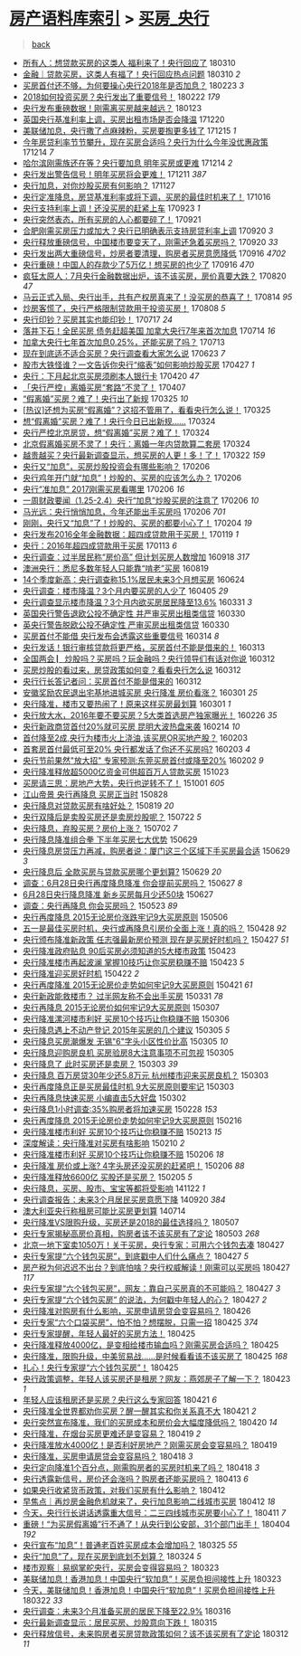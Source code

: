 [房产语料库索引](../../README.md)  > [买房_央行](买房_央行.md)
====
> [back](../README.md)

- [所有人：想贷款买房的这类人 福利来了！央行回应了](http://jkwz.applinzi.com/ittc/7078853308678931463.html#%E6%89%80%E6%9C%89%E4%BA%BA%EF%BC%9A%E6%83%B3%E8%B4%B7%E6%AC%BE%E4%B9%B0%E6%88%BF%E7%9A%84%E8%BF%99%E7%B1%BB%E4%BA%BA+%E7%A6%8F%E5%88%A9%E6%9D%A5%E4%BA%86%EF%BC%81%E5%A4%AE%E8%A1%8C%E5%9B%9E%E5%BA%94%E4%BA%86) 180310  
- [金融｜贷款买房，这类人有福了！央行回应热点问题](http://jkwz.applinzi.com/ittc/7078661466070975494.html#%E9%87%91%E8%9E%8D%EF%BD%9C%E8%B4%B7%E6%AC%BE%E4%B9%B0%E6%88%BF%EF%BC%8C%E8%BF%99%E7%B1%BB%E4%BA%BA%E6%9C%89%E7%A6%8F%E4%BA%86%EF%BC%81%E5%A4%AE%E8%A1%8C%E5%9B%9E%E5%BA%94%E7%83%AD%E7%82%B9%E9%97%AE%E9%A2%98) 180310 *2* 
- [买房首付还不够，为何要操心央行2018年是否加息？](http://jkwz.applinzi.com/ittc/7073331430900106256.html#%E4%B9%B0%E6%88%BF%E9%A6%96%E4%BB%98%E8%BF%98%E4%B8%8D%E5%A4%9F%EF%BC%8C%E4%B8%BA%E4%BD%95%E8%A6%81%E6%93%8D%E5%BF%83%E5%A4%AE%E8%A1%8C2018%E5%B9%B4%E6%98%AF%E5%90%A6%E5%8A%A0%E6%81%AF%EF%BC%9F) 180223 *3* 
- [2018如何投资买房？央行发出了重要信号！](http://jkwz.applinzi.com/ittc/7072867905962509323.html#2018%E5%A6%82%E4%BD%95%E6%8A%95%E8%B5%84%E4%B9%B0%E6%88%BF%EF%BC%9F%E5%A4%AE%E8%A1%8C%E5%8F%91%E5%87%BA%E4%BA%86%E9%87%8D%E8%A6%81%E4%BF%A1%E5%8F%B7%EF%BC%81) 180222 *179* 
- [央行发布重磅数据！刚需离买房越来越远？](http://jkwz.applinzi.com/ittc/7061816086914139143.html#%E5%A4%AE%E8%A1%8C%E5%8F%91%E5%B8%83%E9%87%8D%E7%A3%85%E6%95%B0%E6%8D%AE%EF%BC%81%E5%88%9A%E9%9C%80%E7%A6%BB%E4%B9%B0%E6%88%BF%E8%B6%8A%E6%9D%A5%E8%B6%8A%E8%BF%9C%EF%BC%9F) 180123  
- [英国央行基准利率上调，买房出租市场是否会降温](http://jkwz.applinzi.com/ittc/7049090100565115921.html#%E8%8B%B1%E5%9B%BD%E5%A4%AE%E8%A1%8C%E5%9F%BA%E5%87%86%E5%88%A9%E7%8E%87%E4%B8%8A%E8%B0%83%EF%BC%8C%E4%B9%B0%E6%88%BF%E5%87%BA%E7%A7%9F%E5%B8%82%E5%9C%BA%E6%98%AF%E5%90%A6%E4%BC%9A%E9%99%8D%E6%B8%A9) 171220  
- [美联储加息，央行撒了点麻辣粉，买房要掏更多钱了](http://jkwz.applinzi.com/ittc/7047436677050532880.html#%E7%BE%8E%E8%81%94%E5%82%A8%E5%8A%A0%E6%81%AF%EF%BC%8C%E5%A4%AE%E8%A1%8C%E6%92%92%E4%BA%86%E7%82%B9%E9%BA%BB%E8%BE%A3%E7%B2%89%EF%BC%8C%E4%B9%B0%E6%88%BF%E8%A6%81%E6%8E%8F%E6%9B%B4%E5%A4%9A%E9%92%B1%E4%BA%86) 171215 *1* 
- [今年房贷利率节节攀升，现在买房合适吗？央行为什么今年没优惠政策](http://jkwz.applinzi.com/ittc/7046886836012581905.html#%E4%BB%8A%E5%B9%B4%E6%88%BF%E8%B4%B7%E5%88%A9%E7%8E%87%E8%8A%82%E8%8A%82%E6%94%80%E5%8D%87%EF%BC%8C%E7%8E%B0%E5%9C%A8%E4%B9%B0%E6%88%BF%E5%90%88%E9%80%82%E5%90%97%EF%BC%9F%E5%A4%AE%E8%A1%8C%E4%B8%BA%E4%BB%80%E4%B9%88%E4%BB%8A%E5%B9%B4%E6%B2%A1%E4%BC%98%E6%83%A0%E6%94%BF%E7%AD%96) 171214 *7* 
- [哈尔滨刚需族还在等？央行要加息 明年买房或更难](http://jkwz.applinzi.com/ittc/7046883606436250641.html#%E5%93%88%E5%B0%94%E6%BB%A8%E5%88%9A%E9%9C%80%E6%97%8F%E8%BF%98%E5%9C%A8%E7%AD%89%EF%BC%9F%E5%A4%AE%E8%A1%8C%E8%A6%81%E5%8A%A0%E6%81%AF+%E6%98%8E%E5%B9%B4%E4%B9%B0%E6%88%BF%E6%88%96%E6%9B%B4%E9%9A%BE) 171214 *2* 
- [央行发出警告信号！明年买房将会更难！](http://jkwz.applinzi.com/ittc/7045818426814104592.html#%E5%A4%AE%E8%A1%8C%E5%8F%91%E5%87%BA%E8%AD%A6%E5%91%8A%E4%BF%A1%E5%8F%B7%EF%BC%81%E6%98%8E%E5%B9%B4%E4%B9%B0%E6%88%BF%E5%B0%86%E4%BC%9A%E6%9B%B4%E9%9A%BE%EF%BC%81) 171211 *387* 
- [央行加息，对你炒股买房有何影响？](http://jkwz.applinzi.com/ittc/7040552281060148241.html#%E5%A4%AE%E8%A1%8C%E5%8A%A0%E6%81%AF%EF%BC%8C%E5%AF%B9%E4%BD%A0%E7%82%92%E8%82%A1%E4%B9%B0%E6%88%BF%E6%9C%89%E4%BD%95%E5%BD%B1%E5%93%8D%EF%BC%9F) 171127  
- [央行定准降息，房贷基准利率或将下调，买房的最佳时机来了！](http://jkwz.applinzi.com/ittc/7025066418578654224.html#%E5%A4%AE%E8%A1%8C%E5%AE%9A%E5%87%86%E9%99%8D%E6%81%AF%EF%BC%8C%E6%88%BF%E8%B4%B7%E5%9F%BA%E5%87%86%E5%88%A9%E7%8E%87%E6%88%96%E5%B0%86%E4%B8%8B%E8%B0%83%EF%BC%8C%E4%B9%B0%E6%88%BF%E7%9A%84%E6%9C%80%E4%BD%B3%E6%97%B6%E6%9C%BA%E6%9D%A5%E4%BA%86%EF%BC%81) 171016  
- [央行支持利率上调！还没买房的赶紧上车](http://jkwz.applinzi.com/ittc/7016179111280772112.html#%E5%A4%AE%E8%A1%8C%E6%94%AF%E6%8C%81%E5%88%A9%E7%8E%87%E4%B8%8A%E8%B0%83%EF%BC%81%E8%BF%98%E6%B2%A1%E4%B9%B0%E6%88%BF%E7%9A%84%E8%B5%B6%E7%B4%A7%E4%B8%8A%E8%BD%A6) 170923 *1* 
- [央行突然表态，所有买房的人心都要碎了！](http://jkwz.applinzi.com/ittc/7015712294867305488.html#%E5%A4%AE%E8%A1%8C%E7%AA%81%E7%84%B6%E8%A1%A8%E6%80%81%EF%BC%8C%E6%89%80%E6%9C%89%E4%B9%B0%E6%88%BF%E7%9A%84%E4%BA%BA%E5%BF%83%E9%83%BD%E8%A6%81%E7%A2%8E%E4%BA%86%EF%BC%81) 170921  
- [合肥刚需买房压力或加大？央行已明确表示支持房贷利率上调](http://jkwz.applinzi.com/ittc/7015444379920237584.html#%E5%90%88%E8%82%A5%E5%88%9A%E9%9C%80%E4%B9%B0%E6%88%BF%E5%8E%8B%E5%8A%9B%E6%88%96%E5%8A%A0%E5%A4%A7%EF%BC%9F%E5%A4%AE%E8%A1%8C%E5%B7%B2%E6%98%8E%E7%A1%AE%E8%A1%A8%E7%A4%BA%E6%94%AF%E6%8C%81%E6%88%BF%E8%B4%B7%E5%88%A9%E7%8E%87%E4%B8%8A%E8%B0%83) 170920 *3* 
- [央行释放重磅信号，中国楼市要变天了，刚需还急着买房吗？](http://jkwz.applinzi.com/ittc/7015341472868729872.html#%E5%A4%AE%E8%A1%8C%E9%87%8A%E6%94%BE%E9%87%8D%E7%A3%85%E4%BF%A1%E5%8F%B7%EF%BC%8C%E4%B8%AD%E5%9B%BD%E6%A5%BC%E5%B8%82%E8%A6%81%E5%8F%98%E5%A4%A9%E4%BA%86%EF%BC%8C%E5%88%9A%E9%9C%80%E8%BF%98%E6%80%A5%E7%9D%80%E4%B9%B0%E6%88%BF%E5%90%97%EF%BC%9F) 170920 *33* 
- [央行发出两大重磅信号，炒房者要清理，购房者买房意愿降低](http://jkwz.applinzi.com/ittc/7013691426561590289.html#%E5%A4%AE%E8%A1%8C%E5%8F%91%E5%87%BA%E4%B8%A4%E5%A4%A7%E9%87%8D%E7%A3%85%E4%BF%A1%E5%8F%B7%EF%BC%8C%E7%82%92%E6%88%BF%E8%80%85%E8%A6%81%E6%B8%85%E7%90%86%EF%BC%8C%E8%B4%AD%E6%88%BF%E8%80%85%E4%B9%B0%E6%88%BF%E6%84%8F%E6%84%BF%E9%99%8D%E4%BD%8E) 170916 *4702* 
- [央行重磅！中国人的存款少了5万亿！想买房的也少了](http://jkwz.applinzi.com/ittc/7013822548511556625.html#%E5%A4%AE%E8%A1%8C%E9%87%8D%E7%A3%85%EF%BC%81%E4%B8%AD%E5%9B%BD%E4%BA%BA%E7%9A%84%E5%AD%98%E6%AC%BE%E5%B0%91%E4%BA%865%E4%B8%87%E4%BA%BF%EF%BC%81%E6%83%B3%E4%B9%B0%E6%88%BF%E7%9A%84%E4%B9%9F%E5%B0%91%E4%BA%86) 170916 *470* 
- [疯狂太原人：7月央行金融数据出炉，该不该买房，房价真要大跌？](http://jkwz.applinzi.com/ittc/7003936754380571665.html#%E7%96%AF%E7%8B%82%E5%A4%AA%E5%8E%9F%E4%BA%BA%EF%BC%9A7%E6%9C%88%E5%A4%AE%E8%A1%8C%E9%87%91%E8%9E%8D%E6%95%B0%E6%8D%AE%E5%87%BA%E7%82%89%EF%BC%8C%E8%AF%A5%E4%B8%8D%E8%AF%A5%E4%B9%B0%E6%88%BF%EF%BC%8C%E6%88%BF%E4%BB%B7%E7%9C%9F%E8%A6%81%E5%A4%A7%E8%B7%8C%EF%BC%9F) 170820 *47* 
- [马云正式入局、央行出手，共有产权房真来了！没买房的恭喜了！](http://jkwz.applinzi.com/ittc/7001622016669778961.html#%E9%A9%AC%E4%BA%91%E6%AD%A3%E5%BC%8F%E5%85%A5%E5%B1%80%E3%80%81%E5%A4%AE%E8%A1%8C%E5%87%BA%E6%89%8B%EF%BC%8C%E5%85%B1%E6%9C%89%E4%BA%A7%E6%9D%83%E6%88%BF%E7%9C%9F%E6%9D%A5%E4%BA%86%EF%BC%81%E6%B2%A1%E4%B9%B0%E6%88%BF%E7%9A%84%E6%81%AD%E5%96%9C%E4%BA%86%EF%BC%81) 170814 *95* 
- [炒房客慌了，央行严格限制贷款用于投资买房！](http://jkwz.applinzi.com/ittc/6999489429130183697.html#%E7%82%92%E6%88%BF%E5%AE%A2%E6%85%8C%E4%BA%86%EF%BC%8C%E5%A4%AE%E8%A1%8C%E4%B8%A5%E6%A0%BC%E9%99%90%E5%88%B6%E8%B4%B7%E6%AC%BE%E7%94%A8%E4%BA%8E%E6%8A%95%E8%B5%84%E4%B9%B0%E6%88%BF%EF%BC%81) 170808 *5* 
- [央行印钞？买房其实也能印钞！](http://jkwz.applinzi.com/ittc/6991202946715747344.html#%E5%A4%AE%E8%A1%8C%E5%8D%B0%E9%92%9E%EF%BC%9F%E4%B9%B0%E6%88%BF%E5%85%B6%E5%AE%9E%E4%B9%9F%E8%83%BD%E5%8D%B0%E9%92%9E%EF%BC%81) 170717 *24* 
- [落井下石！全民买房 债务赶超美国 加拿大央行7年来首次加息](http://jkwz.applinzi.com/ittc/6990184560661627920.html#%E8%90%BD%E4%BA%95%E4%B8%8B%E7%9F%B3%EF%BC%81%E5%85%A8%E6%B0%91%E4%B9%B0%E6%88%BF+%E5%80%BA%E5%8A%A1%E8%B5%B6%E8%B6%85%E7%BE%8E%E5%9B%BD+%E5%8A%A0%E6%8B%BF%E5%A4%A7%E5%A4%AE%E8%A1%8C7%E5%B9%B4%E6%9D%A5%E9%A6%96%E6%AC%A1%E5%8A%A0%E6%81%AF) 170714 *16* 
- [加拿大央行七年首次加息0.25%，还能买房了吗？](http://jkwz.applinzi.com/ittc/6989834718970119184.html#%E5%8A%A0%E6%8B%BF%E5%A4%A7%E5%A4%AE%E8%A1%8C%E4%B8%83%E5%B9%B4%E9%A6%96%E6%AC%A1%E5%8A%A0%E6%81%AF0.25%25%EF%BC%8C%E8%BF%98%E8%83%BD%E4%B9%B0%E6%88%BF%E4%BA%86%E5%90%97%EF%BC%9F) 170713  
- [现在到底适不适合买房？央行调查看大家怎么说](http://jkwz.applinzi.com/ittc/6982296155315504132.html#%E7%8E%B0%E5%9C%A8%E5%88%B0%E5%BA%95%E9%80%82%E4%B8%8D%E9%80%82%E5%90%88%E4%B9%B0%E6%88%BF%EF%BC%9F%E5%A4%AE%E8%A1%8C%E8%B0%83%E6%9F%A5%E7%9C%8B%E5%A4%A7%E5%AE%B6%E6%80%8E%E4%B9%88%E8%AF%B4) 170623 *7* 
- [股市大铁怪谁？一文告诉你央行“缩表”如何影响炒股买房](http://jkwz.applinzi.com/ittc/6961271347475907589.html#%E8%82%A1%E5%B8%82%E5%A4%A7%E9%93%81%E6%80%AA%E8%B0%81%EF%BC%9F%E4%B8%80%E6%96%87%E5%91%8A%E8%AF%89%E4%BD%A0%E5%A4%AE%E8%A1%8C%E2%80%9C%E7%BC%A9%E8%A1%A8%E2%80%9D%E5%A6%82%E4%BD%95%E5%BD%B1%E5%93%8D%E7%82%92%E8%82%A1%E4%B9%B0%E6%88%BF) 170427 *1* 
- [央行：下月起北京买房须刷本人银行卡](http://jkwz.applinzi.com/ittc/6958706608497492996.html#%E5%A4%AE%E8%A1%8C%EF%BC%9A%E4%B8%8B%E6%9C%88%E8%B5%B7%E5%8C%97%E4%BA%AC%E4%B9%B0%E6%88%BF%E9%A1%BB%E5%88%B7%E6%9C%AC%E4%BA%BA%E9%93%B6%E8%A1%8C%E5%8D%A1) 170420 *47* 
- [「央行严控」离婚买房“套路”不灵了！](http://jkwz.applinzi.com/ittc/6953697600816546820.html#%E3%80%8C%E5%A4%AE%E8%A1%8C%E4%B8%A5%E6%8E%A7%E3%80%8D%E7%A6%BB%E5%A9%9A%E4%B9%B0%E6%88%BF%E2%80%9C%E5%A5%97%E8%B7%AF%E2%80%9D%E4%B8%8D%E7%81%B5%E4%BA%86%EF%BC%81) 170407  
- [“假离婚”买房？难了！央行出了新规](http://jkwz.applinzi.com/ittc/6948862929578492933.html#%E2%80%9C%E5%81%87%E7%A6%BB%E5%A9%9A%E2%80%9D%E4%B9%B0%E6%88%BF%EF%BC%9F%E9%9A%BE%E4%BA%86%EF%BC%81%E5%A4%AE%E8%A1%8C%E5%87%BA%E4%BA%86%E6%96%B0%E8%A7%84) 170325 *10* 
- [[热议]还想为买房“假离婚”？这招不管用了，看看央行怎么说！](http://jkwz.applinzi.com/ittc/6948746423599367173.html#%5B%E7%83%AD%E8%AE%AE%5D%E8%BF%98%E6%83%B3%E4%B8%BA%E4%B9%B0%E6%88%BF%E2%80%9C%E5%81%87%E7%A6%BB%E5%A9%9A%E2%80%9D%EF%BC%9F%E8%BF%99%E6%8B%9B%E4%B8%8D%E7%AE%A1%E7%94%A8%E4%BA%86%EF%BC%8C%E7%9C%8B%E7%9C%8B%E5%A4%AE%E8%A1%8C%E6%80%8E%E4%B9%88%E8%AF%B4%EF%BC%81) 170325  
- [想“假离婚”买房？难了！央行今日已出新规……](http://jkwz.applinzi.com/ittc/6948687428461265924.html#%E6%83%B3%E2%80%9C%E5%81%87%E7%A6%BB%E5%A9%9A%E2%80%9D%E4%B9%B0%E6%88%BF%EF%BC%9F%E9%9A%BE%E4%BA%86%EF%BC%81%E5%A4%AE%E8%A1%8C%E4%BB%8A%E6%97%A5%E5%B7%B2%E5%87%BA%E6%96%B0%E8%A7%84%E2%80%A6%E2%80%A6) 170324  
- [央行严控北京房贷，想“假离婚”买房？难了！](http://jkwz.applinzi.com/ittc/6948616040501216261.html#%E5%A4%AE%E8%A1%8C%E4%B8%A5%E6%8E%A7%E5%8C%97%E4%BA%AC%E6%88%BF%E8%B4%B7%EF%BC%8C%E6%83%B3%E2%80%9C%E5%81%87%E7%A6%BB%E5%A9%9A%E2%80%9D%E4%B9%B0%E6%88%BF%EF%BC%9F%E9%9A%BE%E4%BA%86%EF%BC%81) 170324  
- [北京假离婚买房不灵了！央行：离婚一年内贷款算二套房](http://jkwz.applinzi.com/ittc/6948523357770351620.html#%E5%8C%97%E4%BA%AC%E5%81%87%E7%A6%BB%E5%A9%9A%E4%B9%B0%E6%88%BF%E4%B8%8D%E7%81%B5%E4%BA%86%EF%BC%81%E5%A4%AE%E8%A1%8C%EF%BC%9A%E7%A6%BB%E5%A9%9A%E4%B8%80%E5%B9%B4%E5%86%85%E8%B4%B7%E6%AC%BE%E7%AE%97%E4%BA%8C%E5%A5%97%E6%88%BF) 170324  
- [越贵越买？央行最新调查显示，想买房的人更！多！了！](http://jkwz.applinzi.com/ittc/6947913770348315653.html#%E8%B6%8A%E8%B4%B5%E8%B6%8A%E4%B9%B0%EF%BC%9F%E5%A4%AE%E8%A1%8C%E6%9C%80%E6%96%B0%E8%B0%83%E6%9F%A5%E6%98%BE%E7%A4%BA%EF%BC%8C%E6%83%B3%E4%B9%B0%E6%88%BF%E7%9A%84%E4%BA%BA%E6%9B%B4%EF%BC%81%E5%A4%9A%EF%BC%81%E4%BA%86%EF%BC%81) 170322 *159* 
- [央行又“加息”，买房炒股投资会有哪些影响？](http://jkwz.applinzi.com/ittc/6931546646138848261.html#%E5%A4%AE%E8%A1%8C%E5%8F%88%E2%80%9C%E5%8A%A0%E6%81%AF%E2%80%9D%EF%BC%8C%E4%B9%B0%E6%88%BF%E7%82%92%E8%82%A1%E6%8A%95%E8%B5%84%E4%BC%9A%E6%9C%89%E5%93%AA%E4%BA%9B%E5%BD%B1%E5%93%8D%EF%BC%9F) 170206  
- [央行鸡年开门就“加息”！炒股的、买房的应该怎么办？](http://jkwz.applinzi.com/ittc/6931485067993154565.html#%E5%A4%AE%E8%A1%8C%E9%B8%A1%E5%B9%B4%E5%BC%80%E9%97%A8%E5%B0%B1%E2%80%9C%E5%8A%A0%E6%81%AF%E2%80%9D%EF%BC%81%E7%82%92%E8%82%A1%E7%9A%84%E3%80%81%E4%B9%B0%E6%88%BF%E7%9A%84%E5%BA%94%E8%AF%A5%E6%80%8E%E4%B9%88%E5%8A%9E%EF%BC%9F) 170206  
- [央行“准加息” 2017刚需买房看哪里](http://jkwz.applinzi.com/ittc/6931468946053268485.html#%E5%A4%AE%E8%A1%8C%E2%80%9C%E5%87%86%E5%8A%A0%E6%81%AF%E2%80%9D+2017%E5%88%9A%E9%9C%80%E4%B9%B0%E6%88%BF%E7%9C%8B%E5%93%AA%E9%87%8C) 170206 *16* 
- [一周财政要闻（1.25-2.4）央行“加息”炒股买房的注意了](http://jkwz.applinzi.com/ittc/6931465828196418564.html#%E4%B8%80%E5%91%A8%E8%B4%A2%E6%94%BF%E8%A6%81%E9%97%BB%EF%BC%881.25-2.4%EF%BC%89%E5%A4%AE%E8%A1%8C%E2%80%9C%E5%8A%A0%E6%81%AF%E2%80%9D%E7%82%92%E8%82%A1%E4%B9%B0%E6%88%BF%E7%9A%84%E6%B3%A8%E6%84%8F%E4%BA%86) 170206 *10* 
- [马光远：央行悄悄加息，今年还能出手买房吗](http://jkwz.applinzi.com/ittc/6931419057437017093.html#%E9%A9%AC%E5%85%89%E8%BF%9C%EF%BC%9A%E5%A4%AE%E8%A1%8C%E6%82%84%E6%82%84%E5%8A%A0%E6%81%AF%EF%BC%8C%E4%BB%8A%E5%B9%B4%E8%BF%98%E8%83%BD%E5%87%BA%E6%89%8B%E4%B9%B0%E6%88%BF%E5%90%97) 170206 *701* 
- [刚刚，央行又“加息”了！炒股的、买房的都要小心了！](http://jkwz.applinzi.com/ittc/6930847355917304836.html#%E5%88%9A%E5%88%9A%EF%BC%8C%E5%A4%AE%E8%A1%8C%E5%8F%88%E2%80%9C%E5%8A%A0%E6%81%AF%E2%80%9D%E4%BA%86%EF%BC%81%E7%82%92%E8%82%A1%E7%9A%84%E3%80%81%E4%B9%B0%E6%88%BF%E7%9A%84%E9%83%BD%E8%A6%81%E5%B0%8F%E5%BF%83%E4%BA%86%EF%BC%81) 170204 *19* 
- [央行发布2016全年金融数据：超四成贷款用于买房！](http://jkwz.applinzi.com/ittc/6924778090437018629.html#%E5%A4%AE%E8%A1%8C%E5%8F%91%E5%B8%832016%E5%85%A8%E5%B9%B4%E9%87%91%E8%9E%8D%E6%95%B0%E6%8D%AE%EF%BC%9A%E8%B6%85%E5%9B%9B%E6%88%90%E8%B4%B7%E6%AC%BE%E7%94%A8%E4%BA%8E%E4%B9%B0%E6%88%BF%EF%BC%81) 170119 *1* 
- [央行：2016年超四成贷款用于买房](http://jkwz.applinzi.com/ittc/6922463365896340484.html#%E5%A4%AE%E8%A1%8C%EF%BC%9A2016%E5%B9%B4%E8%B6%85%E5%9B%9B%E6%88%90%E8%B4%B7%E6%AC%BE%E7%94%A8%E4%BA%8E%E4%B9%B0%E6%88%BF) 170113 *6* 
- [央行调查：过半居民称“房价高” 但计划买房人数增加](http://jkwz.applinzi.com/ittc/6879167885104120836.html#%E5%A4%AE%E8%A1%8C%E8%B0%83%E6%9F%A5%EF%BC%9A%E8%BF%87%E5%8D%8A%E5%B1%85%E6%B0%91%E7%A7%B0%E2%80%9C%E6%88%BF%E4%BB%B7%E9%AB%98%E2%80%9D+%E4%BD%86%E8%AE%A1%E5%88%92%E4%B9%B0%E6%88%BF%E4%BA%BA%E6%95%B0%E5%A2%9E%E5%8A%A0) 160918 *317* 
- [澳洲央行：悉尼多数年轻人只能靠“啃老”买房](http://jkwz.applinzi.com/ittc/6867994877299786757.html#%E6%BE%B3%E6%B4%B2%E5%A4%AE%E8%A1%8C%EF%BC%9A%E6%82%89%E5%B0%BC%E5%A4%9A%E6%95%B0%E5%B9%B4%E8%BD%BB%E4%BA%BA%E5%8F%AA%E8%83%BD%E9%9D%A0%E2%80%9C%E5%95%83%E8%80%81%E2%80%9D%E4%B9%B0%E6%88%BF) 160819  
- [14个季度新高：央行调查称15.1%居民未来3个月想买房](http://jkwz.applinzi.com/ittc/6847364616371569668.html#14%E4%B8%AA%E5%AD%A3%E5%BA%A6%E6%96%B0%E9%AB%98%EF%BC%9A%E5%A4%AE%E8%A1%8C%E8%B0%83%E6%9F%A5%E7%A7%B015.1%25%E5%B1%85%E6%B0%91%E6%9C%AA%E6%9D%A53%E4%B8%AA%E6%9C%88%E6%83%B3%E4%B9%B0%E6%88%BF) 160624  
- [央行调查：楼市降温？3个月内要买房的人少了](http://jkwz.applinzi.com/ittc/6817556795224491012.html#%E5%A4%AE%E8%A1%8C%E8%B0%83%E6%9F%A5%EF%BC%9A%E6%A5%BC%E5%B8%82%E9%99%8D%E6%B8%A9%EF%BC%9F3%E4%B8%AA%E6%9C%88%E5%86%85%E8%A6%81%E4%B9%B0%E6%88%BF%E7%9A%84%E4%BA%BA%E5%B0%91%E4%BA%86) 160405 *29* 
- [央行调查显示楼市降温？3个月内欲买房居民降至13.6%](http://jkwz.applinzi.com/ittc/6815815007673517061.html#%E5%A4%AE%E8%A1%8C%E8%B0%83%E6%9F%A5%E6%98%BE%E7%A4%BA%E6%A5%BC%E5%B8%82%E9%99%8D%E6%B8%A9%EF%BC%9F3%E4%B8%AA%E6%9C%88%E5%86%85%E6%AC%B2%E4%B9%B0%E6%88%BF%E5%B1%85%E6%B0%91%E9%99%8D%E8%87%B313.6%25) 160331 *3* 
- [英国央行警告退欧公投不确定性 并严审买房出租类信贷](http://jkwz.applinzi.com/ittc/6815320908440798213.html#%E8%8B%B1%E5%9B%BD%E5%A4%AE%E8%A1%8C%E8%AD%A6%E5%91%8A%E9%80%80%E6%AC%A7%E5%85%AC%E6%8A%95%E4%B8%8D%E7%A1%AE%E5%AE%9A%E6%80%A7+%E5%B9%B6%E4%B8%A5%E5%AE%A1%E4%B9%B0%E6%88%BF%E5%87%BA%E7%A7%9F%E7%B1%BB%E4%BF%A1%E8%B4%B7) 160330  
- [英央行警告脱欧公投不确定性 严审买房出租类信贷](http://jkwz.applinzi.com/ittc/6815305364958348293.html#%E8%8B%B1%E5%A4%AE%E8%A1%8C%E8%AD%A6%E5%91%8A%E8%84%B1%E6%AC%A7%E5%85%AC%E6%8A%95%E4%B8%8D%E7%A1%AE%E5%AE%9A%E6%80%A7+%E4%B8%A5%E5%AE%A1%E4%B9%B0%E6%88%BF%E5%87%BA%E7%A7%9F%E7%B1%BB%E4%BF%A1%E8%B4%B7) 160330  
- [买房首付不能借 央行发布会透露这些重要信号](http://jkwz.applinzi.com/ittc/6809397039364310020.html#%E4%B9%B0%E6%88%BF%E9%A6%96%E4%BB%98%E4%B8%8D%E8%83%BD%E5%80%9F+%E5%A4%AE%E8%A1%8C%E5%8F%91%E5%B8%83%E4%BC%9A%E9%80%8F%E9%9C%B2%E8%BF%99%E4%BA%9B%E9%87%8D%E8%A6%81%E4%BF%A1%E5%8F%B7) 160314 *8* 
- [央行发话！银行审核贷款将更严格，买房首付不能是借来的！](http://jkwz.applinzi.com/ittc/6809146187521197061.html#%E5%A4%AE%E8%A1%8C%E5%8F%91%E8%AF%9D%EF%BC%81%E9%93%B6%E8%A1%8C%E5%AE%A1%E6%A0%B8%E8%B4%B7%E6%AC%BE%E5%B0%86%E6%9B%B4%E4%B8%A5%E6%A0%BC%EF%BC%8C%E4%B9%B0%E6%88%BF%E9%A6%96%E4%BB%98%E4%B8%8D%E8%83%BD%E6%98%AF%E5%80%9F%E6%9D%A5%E7%9A%84%EF%BC%81) 160313  
- [全国两会 ▏炒股吗？买房吗？玩金融吗？央行领导们有话对你说](http://jkwz.applinzi.com/ittc/6808774516637434884.html#%E5%85%A8%E5%9B%BD%E4%B8%A4%E4%BC%9A+%E2%96%8F%E7%82%92%E8%82%A1%E5%90%97%EF%BC%9F%E4%B9%B0%E6%88%BF%E5%90%97%EF%BC%9F%E7%8E%A9%E9%87%91%E8%9E%8D%E5%90%97%EF%BC%9F%E5%A4%AE%E8%A1%8C%E9%A2%86%E5%AF%BC%E4%BB%AC%E6%9C%89%E8%AF%9D%E5%AF%B9%E4%BD%A0%E8%AF%B4) 160312  
- [买房炒股的看过来，房贷政策如何变？看看央行怎么说](http://jkwz.applinzi.com/ittc/6808702184438891525.html#%E4%B9%B0%E6%88%BF%E7%82%92%E8%82%A1%E7%9A%84%E7%9C%8B%E8%BF%87%E6%9D%A5%EF%BC%8C%E6%88%BF%E8%B4%B7%E6%94%BF%E7%AD%96%E5%A6%82%E4%BD%95%E5%8F%98%EF%BC%9F%E7%9C%8B%E7%9C%8B%E5%A4%AE%E8%A1%8C%E6%80%8E%E4%B9%88%E8%AF%B4) 160312  
- [央行行长答记者问：买房首付不能是借来的](http://jkwz.applinzi.com/ittc/6808639620837278725.html#%E5%A4%AE%E8%A1%8C%E8%A1%8C%E9%95%BF%E7%AD%94%E8%AE%B0%E8%80%85%E9%97%AE%EF%BC%9A%E4%B9%B0%E6%88%BF%E9%A6%96%E4%BB%98%E4%B8%8D%E8%83%BD%E6%98%AF%E5%80%9F%E6%9D%A5%E7%9A%84) 160312  
- [安徽奖励农民退出宅基地进城买房 央行降准 房价看涨？](http://jkwz.applinzi.com/ittc/6804705678799143941.html#%E5%AE%89%E5%BE%BD%E5%A5%96%E5%8A%B1%E5%86%9C%E6%B0%91%E9%80%80%E5%87%BA%E5%AE%85%E5%9F%BA%E5%9C%B0%E8%BF%9B%E5%9F%8E%E4%B9%B0%E6%88%BF+%E5%A4%AE%E8%A1%8C%E9%99%8D%E5%87%86+%E6%88%BF%E4%BB%B7%E7%9C%8B%E6%B6%A8%EF%BC%9F) 160301 *25* 
- [央行降准，楼市又要热闹了！原来这样买房最划算](http://jkwz.applinzi.com/ittc/6804581521981703173.html#%E5%A4%AE%E8%A1%8C%E9%99%8D%E5%87%86%EF%BC%8C%E6%A5%BC%E5%B8%82%E5%8F%88%E8%A6%81%E7%83%AD%E9%97%B9%E4%BA%86%EF%BC%81%E5%8E%9F%E6%9D%A5%E8%BF%99%E6%A0%B7%E4%B9%B0%E6%88%BF%E6%9C%80%E5%88%92%E7%AE%97) 160301 *1* 
- [央行放大水，2016年要不要买房？5大类首选房产独家曝光！](http://jkwz.applinzi.com/ittc/6803076450370454532.html#%E5%A4%AE%E8%A1%8C%E6%94%BE%E5%A4%A7%E6%B0%B4%EF%BC%8C2016%E5%B9%B4%E8%A6%81%E4%B8%8D%E8%A6%81%E4%B9%B0%E6%88%BF%EF%BC%9F5%E5%A4%A7%E7%B1%BB%E9%A6%96%E9%80%89%E6%88%BF%E4%BA%A7%E7%8B%AC%E5%AE%B6%E6%9B%9D%E5%85%89%EF%BC%81) 160226 *35* 
- [央行新政商贷首付20%就可买房 昆明大波热盘来袭](http://jkwz.applinzi.com/ittc/6798611373638550533.html#%E5%A4%AE%E8%A1%8C%E6%96%B0%E6%94%BF%E5%95%86%E8%B4%B7%E9%A6%96%E4%BB%9820%25%E5%B0%B1%E5%8F%AF%E4%B9%B0%E6%88%BF+%E6%98%86%E6%98%8E%E5%A4%A7%E6%B3%A2%E7%83%AD%E7%9B%98%E6%9D%A5%E8%A2%AD) 160214 *10* 
- [首付降至2成,央行为楼市火上浇油,该买房OR买地产股？](http://jkwz.applinzi.com/ittc/6794564985124553733.html#%E9%A6%96%E4%BB%98%E9%99%8D%E8%87%B32%E6%88%90%2C%E5%A4%AE%E8%A1%8C%E4%B8%BA%E6%A5%BC%E5%B8%82%E7%81%AB%E4%B8%8A%E6%B5%87%E6%B2%B9%2C%E8%AF%A5%E4%B9%B0%E6%88%BFOR%E4%B9%B0%E5%9C%B0%E4%BA%A7%E8%82%A1%EF%BC%9F) 160203  
- [首套房首付最低可至20% 央行都发话了你还不买房吗?](http://jkwz.applinzi.com/ittc/6794527246761067525.html#%E9%A6%96%E5%A5%97%E6%88%BF%E9%A6%96%E4%BB%98%E6%9C%80%E4%BD%8E%E5%8F%AF%E8%87%B320%25+%E5%A4%AE%E8%A1%8C%E9%83%BD%E5%8F%91%E8%AF%9D%E4%BA%86%E4%BD%A0%E8%BF%98%E4%B8%8D%E4%B9%B0%E6%88%BF%E5%90%97%3F) 160203 *4* 
- [央行节前果然&quot;放大招&quot; 专家预测:东莞买房首付或降至20%](http://jkwz.applinzi.com/ittc/6794272580894721028.html#%E5%A4%AE%E8%A1%8C%E8%8A%82%E5%89%8D%E6%9E%9C%E7%84%B6%26quot%3B%E6%94%BE%E5%A4%A7%E6%8B%9B%26quot%3B+%E4%B8%93%E5%AE%B6%E9%A2%84%E6%B5%8B%3A%E4%B8%9C%E8%8E%9E%E4%B9%B0%E6%88%BF%E9%A6%96%E4%BB%98%E6%88%96%E9%99%8D%E8%87%B320%25) 160202 *9* 
- [央行降准释放超5000亿资金可供超百万人贷款买房](http://jkwz.applinzi.com/ittc/6756458047866930181.html#%E5%A4%AE%E8%A1%8C%E9%99%8D%E5%87%86%E9%87%8A%E6%94%BE%E8%B6%855000%E4%BA%BF%E8%B5%84%E9%87%91%E5%8F%AF%E4%BE%9B%E8%B6%85%E7%99%BE%E4%B8%87%E4%BA%BA%E8%B4%B7%E6%AC%BE%E4%B9%B0%E6%88%BF) 151023  
- [买房请三思：房地产大势，央行也逆转不了！](http://jkwz.applinzi.com/ittc/6748331866663928837.html#%E4%B9%B0%E6%88%BF%E8%AF%B7%E4%B8%89%E6%80%9D%EF%BC%9A%E6%88%BF%E5%9C%B0%E4%BA%A7%E5%A4%A7%E5%8A%BF%EF%BC%8C%E5%A4%AE%E8%A1%8C%E4%B9%9F%E9%80%86%E8%BD%AC%E4%B8%8D%E4%BA%86%EF%BC%81) 151001 *605* 
- [江山帝景 央行再降息 买房正当时](http://jkwz.applinzi.com/ittc/6735526211218670597.html#%E6%B1%9F%E5%B1%B1%E5%B8%9D%E6%99%AF+%E5%A4%AE%E8%A1%8C%E5%86%8D%E9%99%8D%E6%81%AF+%E4%B9%B0%E6%88%BF%E6%AD%A3%E5%BD%93%E6%97%B6) 150828  
- [央行降息对贷款买房有啥好处？](http://jkwz.applinzi.com/ittc/6732284047779480581.html#%E5%A4%AE%E8%A1%8C%E9%99%8D%E6%81%AF%E5%AF%B9%E8%B4%B7%E6%AC%BE%E4%B9%B0%E6%88%BF%E6%9C%89%E5%95%A5%E5%A5%BD%E5%A4%84%EF%BC%9F) 150819 *20* 
- [央行双降后是卖股买房还是卖房炒股呢？](http://jkwz.applinzi.com/ittc/547650614956285264.html#%E5%A4%AE%E8%A1%8C%E5%8F%8C%E9%99%8D%E5%90%8E%E6%98%AF%E5%8D%96%E8%82%A1%E4%B9%B0%E6%88%BF%E8%BF%98%E6%98%AF%E5%8D%96%E6%88%BF%E7%82%92%E8%82%A1%E5%91%A2%EF%BC%9F) 150722 *5* 
- [央行降息，弃股买房？房价上涨？](http://jkwz.applinzi.com/ittc/547650611427997732.html#%E5%A4%AE%E8%A1%8C%E9%99%8D%E6%81%AF%EF%BC%8C%E5%BC%83%E8%82%A1%E4%B9%B0%E6%88%BF%EF%BC%9F%E6%88%BF%E4%BB%B7%E4%B8%8A%E6%B6%A8%EF%BC%9F) 150702 *7* 
- [央行降息降准组合拳 下半年买房七大优势](http://jkwz.applinzi.com/ittc/547650611427526913.html#%E5%A4%AE%E8%A1%8C%E9%99%8D%E6%81%AF%E9%99%8D%E5%87%86%E7%BB%84%E5%90%88%E6%8B%B3+%E4%B8%8B%E5%8D%8A%E5%B9%B4%E4%B9%B0%E6%88%BF%E4%B8%83%E5%A4%A7%E4%BC%98%E5%8A%BF) 150629  
- [央行降息房贷压力再减，购房者说：厦门这三个区域下手买房最合适](http://jkwz.applinzi.com/ittc/547650611422630310.html#%E5%A4%AE%E8%A1%8C%E9%99%8D%E6%81%AF%E6%88%BF%E8%B4%B7%E5%8E%8B%E5%8A%9B%E5%86%8D%E5%87%8F%EF%BC%8C%E8%B4%AD%E6%88%BF%E8%80%85%E8%AF%B4%EF%BC%9A%E5%8E%A6%E9%97%A8%E8%BF%99%E4%B8%89%E4%B8%AA%E5%8C%BA%E5%9F%9F%E4%B8%8B%E6%89%8B%E4%B9%B0%E6%88%BF%E6%9C%80%E5%90%88%E9%80%82) 150629 *3* 
- [央行降息后 全款买房与贷款买房哪个更划算?](http://jkwz.applinzi.com/ittc/547650611425534967.html#%E5%A4%AE%E8%A1%8C%E9%99%8D%E6%81%AF%E5%90%8E+%E5%85%A8%E6%AC%BE%E4%B9%B0%E6%88%BF%E4%B8%8E%E8%B4%B7%E6%AC%BE%E4%B9%B0%E6%88%BF%E5%93%AA%E4%B8%AA%E6%9B%B4%E5%88%92%E7%AE%97%3F) 150629 *20* 
- [调查：6月28日央行再度降息降准 你会提前买房吗？](http://jkwz.applinzi.com/ittc/547650611424409888.html#%E8%B0%83%E6%9F%A5%EF%BC%9A6%E6%9C%8828%E6%97%A5%E5%A4%AE%E8%A1%8C%E5%86%8D%E5%BA%A6%E9%99%8D%E6%81%AF%E9%99%8D%E5%87%86+%E4%BD%A0%E4%BC%9A%E6%8F%90%E5%89%8D%E4%B9%B0%E6%88%BF%E5%90%97%EF%BC%9F) 150627 *8* 
- [6月28日央行降息降准 新乡买房每月少还50块](http://jkwz.applinzi.com/ittc/547650611423332398.html#6%E6%9C%8828%E6%97%A5%E5%A4%AE%E8%A1%8C%E9%99%8D%E6%81%AF%E9%99%8D%E5%87%86+%E6%96%B0%E4%B9%A1%E4%B9%B0%E6%88%BF%E6%AF%8F%E6%9C%88%E5%B0%91%E8%BF%9850%E5%9D%97) 150627  
- [调查：央行再降息 你会买房吗？](http://jkwz.applinzi.com/ittc/547650611414190448.html#%E8%B0%83%E6%9F%A5%EF%BC%9A%E5%A4%AE%E8%A1%8C%E5%86%8D%E9%99%8D%E6%81%AF+%E4%BD%A0%E4%BC%9A%E4%B9%B0%E6%88%BF%E5%90%97%EF%BC%9F) 150523 *89* 
- [央行再度降息 2015无论房价涨跌牢记9大买房原则](http://jkwz.applinzi.com/ittc/547650611410144500.html#%E5%A4%AE%E8%A1%8C%E5%86%8D%E5%BA%A6%E9%99%8D%E6%81%AF+2015%E6%97%A0%E8%AE%BA%E6%88%BF%E4%BB%B7%E6%B6%A8%E8%B7%8C%E7%89%A2%E8%AE%B09%E5%A4%A7%E4%B9%B0%E6%88%BF%E5%8E%9F%E5%88%99) 150506  
- [五一是最佳买房时机，央行或再降息引房价全面上涨！真的吗？](http://jkwz.applinzi.com/ittc/547650611408171157.html#%E4%BA%94%E4%B8%80%E6%98%AF%E6%9C%80%E4%BD%B3%E4%B9%B0%E6%88%BF%E6%97%B6%E6%9C%BA%EF%BC%8C%E5%A4%AE%E8%A1%8C%E6%88%96%E5%86%8D%E9%99%8D%E6%81%AF%E5%BC%95%E6%88%BF%E4%BB%B7%E5%85%A8%E9%9D%A2%E4%B8%8A%E6%B6%A8%EF%BC%81%E7%9C%9F%E7%9A%84%E5%90%97%EF%BC%9F) 150428 *92* 
- [央行颁布降准新政策 任志强最新房价预测 现在是买房好时机吗？](http://jkwz.applinzi.com/ittc/547650611406890995.html#%E5%A4%AE%E8%A1%8C%E9%A2%81%E5%B8%83%E9%99%8D%E5%87%86%E6%96%B0%E6%94%BF%E7%AD%96+%E4%BB%BB%E5%BF%97%E5%BC%BA%E6%9C%80%E6%96%B0%E6%88%BF%E4%BB%B7%E9%A2%84%E6%B5%8B+%E7%8E%B0%E5%9C%A8%E6%98%AF%E4%B9%B0%E6%88%BF%E5%A5%BD%E6%97%B6%E6%9C%BA%E5%90%97%EF%BC%9F) 150427 *51* 
- [央行降准政府贴息 90后买房必须知道的5大楼市政策](http://jkwz.applinzi.com/ittc/547650611406217315.html#%E5%A4%AE%E8%A1%8C%E9%99%8D%E5%87%86%E6%94%BF%E5%BA%9C%E8%B4%B4%E6%81%AF+90%E5%90%8E%E4%B9%B0%E6%88%BF%E5%BF%85%E9%A1%BB%E7%9F%A5%E9%81%93%E7%9A%845%E5%A4%A7%E6%A5%BC%E5%B8%82%E6%94%BF%E7%AD%96) 150423  
- [央行降准楼市再起波澜 掌握10技巧让你买房稳赚不赔](http://jkwz.applinzi.com/ittc/547650611409308109.html#%E5%A4%AE%E8%A1%8C%E9%99%8D%E5%87%86%E6%A5%BC%E5%B8%82%E5%86%8D%E8%B5%B7%E6%B3%A2%E6%BE%9C+%E6%8E%8C%E6%8F%A110%E6%8A%80%E5%B7%A7%E8%AE%A9%E4%BD%A0%E4%B9%B0%E6%88%BF%E7%A8%B3%E8%B5%9A%E4%B8%8D%E8%B5%94) 150423 *5* 
- [央行降准迎买房好时机](http://jkwz.applinzi.com/ittc/547650611406169996.html#%E5%A4%AE%E8%A1%8C%E9%99%8D%E5%87%86%E8%BF%8E%E4%B9%B0%E6%88%BF%E5%A5%BD%E6%97%B6%E6%9C%BA) 150422 *2* 
- [央行再度降准 2015无论房价走势如何牢记9大买房原则](http://jkwz.applinzi.com/ittc/547650611407513730.html#%E5%A4%AE%E8%A1%8C%E5%86%8D%E5%BA%A6%E9%99%8D%E5%87%86+2015%E6%97%A0%E8%AE%BA%E6%88%BF%E4%BB%B7%E8%B5%B0%E5%8A%BF%E5%A6%82%E4%BD%95%E7%89%A2%E8%AE%B09%E5%A4%A7%E4%B9%B0%E6%88%BF%E5%8E%9F%E5%88%99) 150421 *61* 
- [央行新政能救楼市？ 过半网友称不会出手买房](http://jkwz.applinzi.com/ittc/547650611400753703.html#%E5%A4%AE%E8%A1%8C%E6%96%B0%E6%94%BF%E8%83%BD%E6%95%91%E6%A5%BC%E5%B8%82%EF%BC%9F+%E8%BF%87%E5%8D%8A%E7%BD%91%E5%8F%8B%E7%A7%B0%E4%B8%8D%E4%BC%9A%E5%87%BA%E6%89%8B%E4%B9%B0%E6%88%BF) 150331 *78* 
- [央行再降息 2015无论房价如何牢记9大买房原则](http://jkwz.applinzi.com/ittc/547650611394580822.html#%E5%A4%AE%E8%A1%8C%E5%86%8D%E9%99%8D%E6%81%AF+2015%E6%97%A0%E8%AE%BA%E6%88%BF%E4%BB%B7%E5%A6%82%E4%BD%95%E7%89%A2%E8%AE%B09%E5%A4%A7%E4%B9%B0%E6%88%BF%E5%8E%9F%E5%88%99) 150307  
- [央行降准漯河楼市利好 买房10个技巧让你稳赚不赔](http://jkwz.applinzi.com/ittc/547650611394694952.html#%E5%A4%AE%E8%A1%8C%E9%99%8D%E5%87%86%E6%BC%AF%E6%B2%B3%E6%A5%BC%E5%B8%82%E5%88%A9%E5%A5%BD+%E4%B9%B0%E6%88%BF10%E4%B8%AA%E6%8A%80%E5%B7%A7%E8%AE%A9%E4%BD%A0%E7%A8%B3%E8%B5%9A%E4%B8%8D%E8%B5%94) 150306  
- [央行降息遇上不动产登记 2015年买房的几个建议](http://jkwz.applinzi.com/ittc/547650611394679251.html#%E5%A4%AE%E8%A1%8C%E9%99%8D%E6%81%AF%E9%81%87%E4%B8%8A%E4%B8%8D%E5%8A%A8%E4%BA%A7%E7%99%BB%E8%AE%B0+2015%E5%B9%B4%E4%B9%B0%E6%88%BF%E7%9A%84%E5%87%A0%E4%B8%AA%E5%BB%BA%E8%AE%AE) 150305 *5* 
- [央行降息买房潮爆发 无锡&quot;6&quot;字头小区性价比高](http://jkwz.applinzi.com/ittc/547650611397455362.html#%E5%A4%AE%E8%A1%8C%E9%99%8D%E6%81%AF%E4%B9%B0%E6%88%BF%E6%BD%AE%E7%88%86%E5%8F%91+%E6%97%A0%E9%94%A1%26quot%3B6%26quot%3B%E5%AD%97%E5%A4%B4%E5%B0%8F%E5%8C%BA%E6%80%A7%E4%BB%B7%E6%AF%94%E9%AB%98) 150305 *10* 
- [央行降息迎购房良机 买房验房8大注意事项不可忽视](http://jkwz.applinzi.com/ittc/547650611394426727.html#%E5%A4%AE%E8%A1%8C%E9%99%8D%E6%81%AF%E8%BF%8E%E8%B4%AD%E6%88%BF%E8%89%AF%E6%9C%BA+%E4%B9%B0%E6%88%BF%E9%AA%8C%E6%88%BF8%E5%A4%A7%E6%B3%A8%E6%84%8F%E4%BA%8B%E9%A1%B9%E4%B8%8D%E5%8F%AF%E5%BF%BD%E8%A7%86) 150305  
- [央行降息了 此时买房还是卖房？](http://jkwz.applinzi.com/ittc/547650611396135437.html#%E5%A4%AE%E8%A1%8C%E9%99%8D%E6%81%AF%E4%BA%86+%E6%AD%A4%E6%97%B6%E4%B9%B0%E6%88%BF%E8%BF%98%E6%98%AF%E5%8D%96%E6%88%BF%EF%BC%9F) 150303 *39* 
- [央行降息 百万房贷30年少还5.8万元 杭州楼市迎来买房良机？](http://jkwz.applinzi.com/ittc/547650611394175118.html#%E5%A4%AE%E8%A1%8C%E9%99%8D%E6%81%AF+%E7%99%BE%E4%B8%87%E6%88%BF%E8%B4%B730%E5%B9%B4%E5%B0%91%E8%BF%985.8%E4%B8%87%E5%85%83+%E6%9D%AD%E5%B7%9E%E6%A5%BC%E5%B8%82%E8%BF%8E%E6%9D%A5%E4%B9%B0%E6%88%BF%E8%89%AF%E6%9C%BA%EF%BC%9F) 150303  
- [央行再度降息正是买房最佳时机 9大买房原则要牢记](http://jkwz.applinzi.com/ittc/547650611391512076.html#%E5%A4%AE%E8%A1%8C%E5%86%8D%E5%BA%A6%E9%99%8D%E6%81%AF%E6%AD%A3%E6%98%AF%E4%B9%B0%E6%88%BF%E6%9C%80%E4%BD%B3%E6%97%B6%E6%9C%BA+9%E5%A4%A7%E4%B9%B0%E6%88%BF%E5%8E%9F%E5%88%99%E8%A6%81%E7%89%A2%E8%AE%B0) 150303  
- [央行再降息快速买房 小编直击5大好盘](http://jkwz.applinzi.com/ittc/547650611395989416.html#%E5%A4%AE%E8%A1%8C%E5%86%8D%E9%99%8D%E6%81%AF%E5%BF%AB%E9%80%9F%E4%B9%B0%E6%88%BF+%E5%B0%8F%E7%BC%96%E7%9B%B4%E5%87%BB5%E5%A4%A7%E5%A5%BD%E7%9B%98) 150302  
- [央行降息1小时调查:35%购房者将加速买房](http://jkwz.applinzi.com/ittc/547650611393430980.html#%E5%A4%AE%E8%A1%8C%E9%99%8D%E6%81%AF1%E5%B0%8F%E6%97%B6%E8%B0%83%E6%9F%A5%3A35%25%E8%B4%AD%E6%88%BF%E8%80%85%E5%B0%86%E5%8A%A0%E9%80%9F%E4%B9%B0%E6%88%BF) 150228 *153* 
- [央行再度降息 2015无论房价走势如何牢记9大买房原则](http://jkwz.applinzi.com/ittc/547650611390397509.html#%E5%A4%AE%E8%A1%8C%E5%86%8D%E5%BA%A6%E9%99%8D%E6%81%AF+2015%E6%97%A0%E8%AE%BA%E6%88%BF%E4%BB%B7%E8%B5%B0%E5%8A%BF%E5%A6%82%E4%BD%95%E7%89%A2%E8%AE%B09%E5%A4%A7%E4%B9%B0%E6%88%BF%E5%8E%9F%E5%88%99) 150216  
- [央行降准楼市利好 买房10个技巧让你稳赚不赔](http://jkwz.applinzi.com/ittc/547650611391401139.html#%E5%A4%AE%E8%A1%8C%E9%99%8D%E5%87%86%E6%A5%BC%E5%B8%82%E5%88%A9%E5%A5%BD+%E4%B9%B0%E6%88%BF10%E4%B8%AA%E6%8A%80%E5%B7%A7%E8%AE%A9%E4%BD%A0%E7%A8%B3%E8%B5%9A%E4%B8%8D%E8%B5%94) 150213 *15* 
- [深度解读：央行降准对买房有啥影响](http://jkwz.applinzi.com/ittc/547650611390762927.html#%E6%B7%B1%E5%BA%A6%E8%A7%A3%E8%AF%BB%EF%BC%9A%E5%A4%AE%E8%A1%8C%E9%99%8D%E5%87%86%E5%AF%B9%E4%B9%B0%E6%88%BF%E6%9C%89%E5%95%A5%E5%BD%B1%E5%93%8D) 150210 *2* 
- [央行降准楼市利好 买房10个技巧让你稳赚不赔](http://jkwz.applinzi.com/ittc/547650611389508376.html#%E5%A4%AE%E8%A1%8C%E9%99%8D%E5%87%86%E6%A5%BC%E5%B8%82%E5%88%A9%E5%A5%BD+%E4%B9%B0%E6%88%BF10%E4%B8%AA%E6%8A%80%E5%B7%A7%E8%AE%A9%E4%BD%A0%E7%A8%B3%E8%B5%9A%E4%B8%8D%E8%B5%94) 150206 *18* 
- [央行降准 房价或上涨? 4字头房还没买房的赶紧吧！](http://jkwz.applinzi.com/ittc/547650611390883554.html#%E5%A4%AE%E8%A1%8C%E9%99%8D%E5%87%86+%E6%88%BF%E4%BB%B7%E6%88%96%E4%B8%8A%E6%B6%A8%3F+4%E5%AD%97%E5%A4%B4%E6%88%BF%E8%BF%98%E6%B2%A1%E4%B9%B0%E6%88%BF%E7%9A%84%E8%B5%B6%E7%B4%A7%E5%90%A7%EF%BC%81) 150206 *88* 
- [央行降准释放6600亿 买股还是买房？](http://jkwz.applinzi.com/ittc/547650611389520087.html#%E5%A4%AE%E8%A1%8C%E9%99%8D%E5%87%86%E9%87%8A%E6%94%BE6600%E4%BA%BF+%E4%B9%B0%E8%82%A1%E8%BF%98%E6%98%AF%E4%B9%B0%E6%88%BF%EF%BC%9F) 150205 *5* 
- [央行降息，买房、股市、宝宝等都将受影响](http://jkwz.applinzi.com/ittc/547650611379737827.html#%E5%A4%AE%E8%A1%8C%E9%99%8D%E6%81%AF%EF%BC%8C%E4%B9%B0%E6%88%BF%E3%80%81%E8%82%A1%E5%B8%82%E3%80%81%E5%AE%9D%E5%AE%9D%E7%AD%89%E9%83%BD%E5%B0%86%E5%8F%97%E5%BD%B1%E5%93%8D) 141122 *1* 
- [央行调查报告：未来3个月居民买房意愿下降](http://jkwz.applinzi.com/ittc/547650611375303676.html#%E5%A4%AE%E8%A1%8C%E8%B0%83%E6%9F%A5%E6%8A%A5%E5%91%8A%EF%BC%9A%E6%9C%AA%E6%9D%A53%E4%B8%AA%E6%9C%88%E5%B1%85%E6%B0%91%E4%B9%B0%E6%88%BF%E6%84%8F%E6%84%BF%E4%B8%8B%E9%99%8D) 140920 *384* 
- [澳大利亚央行称租房可能比买房更划算](http://jkwz.applinzi.com/ittc/547650611370948606.html#%E6%BE%B3%E5%A4%A7%E5%88%A9%E4%BA%9A%E5%A4%AE%E8%A1%8C%E7%A7%B0%E7%A7%9F%E6%88%BF%E5%8F%AF%E8%83%BD%E6%AF%94%E4%B9%B0%E6%88%BF%E6%9B%B4%E5%88%92%E7%AE%97) 140714  
- [央行降准VS限购升级，买房还是2018的最佳选择吗？](http://jkwz.applinzi.com/ittc/7100378713558615051.html#%E5%A4%AE%E8%A1%8C%E9%99%8D%E5%87%86VS%E9%99%90%E8%B4%AD%E5%8D%87%E7%BA%A7%EF%BC%8C%E4%B9%B0%E6%88%BF%E8%BF%98%E6%98%AF2018%E7%9A%84%E6%9C%80%E4%BD%B3%E9%80%89%E6%8B%A9%E5%90%97%EF%BC%9F) 180507  
- [央行专家揭秘高房价真相，购房者该不该买房有了定论](http://jkwz.applinzi.com/ittc/7098827598933263377.html#%E5%A4%AE%E8%A1%8C%E4%B8%93%E5%AE%B6%E6%8F%AD%E7%A7%98%E9%AB%98%E6%88%BF%E4%BB%B7%E7%9C%9F%E7%9B%B8%EF%BC%8C%E8%B4%AD%E6%88%BF%E8%80%85%E8%AF%A5%E4%B8%8D%E8%AF%A5%E4%B9%B0%E6%88%BF%E6%9C%89%E4%BA%86%E5%AE%9A%E8%AE%BA) 180503 *268* 
- [北京一地下室卖1050万！关于买房，央行专家：可用六个钱包去凑](http://jkwz.applinzi.com/ittc/7096778978226603015.html#%E5%8C%97%E4%BA%AC%E4%B8%80%E5%9C%B0%E4%B8%8B%E5%AE%A4%E5%8D%961050%E4%B8%87%EF%BC%81%E5%85%B3%E4%BA%8E%E4%B9%B0%E6%88%BF%EF%BC%8C%E5%A4%AE%E8%A1%8C%E4%B8%93%E5%AE%B6%EF%BC%9A%E5%8F%AF%E7%94%A8%E5%85%AD%E4%B8%AA%E9%92%B1%E5%8C%85%E5%8E%BB%E5%87%91) 180427  
- [央行专家提“六个钱包买房”，到底戳中人们什么痛点？](http://jkwz.applinzi.com/ittc/7096739424559957002.html#%E5%A4%AE%E8%A1%8C%E4%B8%93%E5%AE%B6%E6%8F%90%E2%80%9C%E5%85%AD%E4%B8%AA%E9%92%B1%E5%8C%85%E4%B9%B0%E6%88%BF%E2%80%9D%EF%BC%8C%E5%88%B0%E5%BA%95%E6%88%B3%E4%B8%AD%E4%BA%BA%E4%BB%AC%E4%BB%80%E4%B9%88%E7%97%9B%E7%82%B9%EF%BC%9F) 180427 *5* 
- [房产税为何迟迟不出台？到底怕啥？央行权威解读！刚需可以买房吗](http://jkwz.applinzi.com/ittc/7096712742906102794.html#%E6%88%BF%E4%BA%A7%E7%A8%8E%E4%B8%BA%E4%BD%95%E8%BF%9F%E8%BF%9F%E4%B8%8D%E5%87%BA%E5%8F%B0%EF%BC%9F%E5%88%B0%E5%BA%95%E6%80%95%E5%95%A5%EF%BC%9F%E5%A4%AE%E8%A1%8C%E6%9D%83%E5%A8%81%E8%A7%A3%E8%AF%BB%EF%BC%81%E5%88%9A%E9%9C%80%E5%8F%AF%E4%BB%A5%E4%B9%B0%E6%88%BF%E5%90%97) 180427 *117* 
- [央行专家提“六个钱包买房”，网友：靠自己买房真的不可能吗？](http://jkwz.applinzi.com/ittc/7096607034642531339.html#%E5%A4%AE%E8%A1%8C%E4%B8%93%E5%AE%B6%E6%8F%90%E2%80%9C%E5%85%AD%E4%B8%AA%E9%92%B1%E5%8C%85%E4%B9%B0%E6%88%BF%E2%80%9D%EF%BC%8C%E7%BD%91%E5%8F%8B%EF%BC%9A%E9%9D%A0%E8%87%AA%E5%B7%B1%E4%B9%B0%E6%88%BF%E7%9C%9F%E7%9A%84%E4%B8%8D%E5%8F%AF%E8%83%BD%E5%90%97%EF%BC%9F) 180427 *3* 
- [央行专家提“六个钱包买房” 的说法，为何戳中年轻人的心？](http://jkwz.applinzi.com/ittc/7096584375099720720.html#%E5%A4%AE%E8%A1%8C%E4%B8%93%E5%AE%B6%E6%8F%90%E2%80%9C%E5%85%AD%E4%B8%AA%E9%92%B1%E5%8C%85%E4%B9%B0%E6%88%BF%E2%80%9D+%E7%9A%84%E8%AF%B4%E6%B3%95%EF%BC%8C%E4%B8%BA%E4%BD%95%E6%88%B3%E4%B8%AD%E5%B9%B4%E8%BD%BB%E4%BA%BA%E7%9A%84%E5%BF%83%EF%BC%9F) 180427 *2* 
- [央行降准对购房有什么影响，买房申请房贷会变容易吗？](http://jkwz.applinzi.com/ittc/7096246772785742854.html#%E5%A4%AE%E8%A1%8C%E9%99%8D%E5%87%86%E5%AF%B9%E8%B4%AD%E6%88%BF%E6%9C%89%E4%BB%80%E4%B9%88%E5%BD%B1%E5%93%8D%EF%BC%8C%E4%B9%B0%E6%88%BF%E7%94%B3%E8%AF%B7%E6%88%BF%E8%B4%B7%E4%BC%9A%E5%8F%98%E5%AE%B9%E6%98%93%E5%90%97%EF%BC%9F) 180426  
- [央行专家“六个口袋买房”，怕不怕？想摆脱，只需一招](http://jkwz.applinzi.com/ittc/7095935974045647888.html#%E5%A4%AE%E8%A1%8C%E4%B8%93%E5%AE%B6%E2%80%9C%E5%85%AD%E4%B8%AA%E5%8F%A3%E8%A2%8B%E4%B9%B0%E6%88%BF%E2%80%9D%EF%BC%8C%E6%80%95%E4%B8%8D%E6%80%95%EF%BC%9F%E6%83%B3%E6%91%86%E8%84%B1%EF%BC%8C%E5%8F%AA%E9%9C%80%E4%B8%80%E6%8B%9B) 180425 *374* 
- [央行专家提醒，年轻人最好的买房方法！](http://jkwz.applinzi.com/ittc/7095909147617002512.html#%E5%A4%AE%E8%A1%8C%E4%B8%93%E5%AE%B6%E6%8F%90%E9%86%92%EF%BC%8C%E5%B9%B4%E8%BD%BB%E4%BA%BA%E6%9C%80%E5%A5%BD%E7%9A%84%E4%B9%B0%E6%88%BF%E6%96%B9%E6%B3%95%EF%BC%81) 180425  
- [央行降准释放4000亿，是变相给楼市输血吗？刚需买房合适吗？](http://jkwz.applinzi.com/ittc/7095908259561210887.html#%E5%A4%AE%E8%A1%8C%E9%99%8D%E5%87%86%E9%87%8A%E6%94%BE4000%E4%BA%BF%EF%BC%8C%E6%98%AF%E5%8F%98%E7%9B%B8%E7%BB%99%E6%A5%BC%E5%B8%82%E8%BE%93%E8%A1%80%E5%90%97%EF%BC%9F%E5%88%9A%E9%9C%80%E4%B9%B0%E6%88%BF%E5%90%88%E9%80%82%E5%90%97%EF%BC%9F) 180425  
- [央行降准，限购升级，中美贸易战……是时候看看该不该买房了](http://jkwz.applinzi.com/ittc/7095880709455741962.html#%E5%A4%AE%E8%A1%8C%E9%99%8D%E5%87%86%EF%BC%8C%E9%99%90%E8%B4%AD%E5%8D%87%E7%BA%A7%EF%BC%8C%E4%B8%AD%E7%BE%8E%E8%B4%B8%E6%98%93%E6%88%98%E2%80%A6%E2%80%A6%E6%98%AF%E6%97%B6%E5%80%99%E7%9C%8B%E7%9C%8B%E8%AF%A5%E4%B8%8D%E8%AF%A5%E4%B9%B0%E6%88%BF%E4%BA%86) 180425 *168* 
- [扎心！央行专家提“六个钱包买房”！](http://jkwz.applinzi.com/ittc/7095867933681255440.html#%E6%89%8E%E5%BF%83%EF%BC%81%E5%A4%AE%E8%A1%8C%E4%B8%93%E5%AE%B6%E6%8F%90%E2%80%9C%E5%85%AD%E4%B8%AA%E9%92%B1%E5%8C%85%E4%B9%B0%E6%88%BF%E2%80%9D%EF%BC%81) 180425  
- [央行政策调整，年轻人该买房还是租房？网友：燕郊房子了解一下？](http://jkwz.applinzi.com/ittc/7095178888575714314.html#%E5%A4%AE%E8%A1%8C%E6%94%BF%E7%AD%96%E8%B0%83%E6%95%B4%EF%BC%8C%E5%B9%B4%E8%BD%BB%E4%BA%BA%E8%AF%A5%E4%B9%B0%E6%88%BF%E8%BF%98%E6%98%AF%E7%A7%9F%E6%88%BF%EF%BC%9F%E7%BD%91%E5%8F%8B%EF%BC%9A%E7%87%95%E9%83%8A%E6%88%BF%E5%AD%90%E4%BA%86%E8%A7%A3%E4%B8%80%E4%B8%8B%EF%BC%9F) 180423 *1* 
- [年轻人应该租房还是买房？央行这么专家回答](http://jkwz.applinzi.com/ittc/7094568942616183815.html#%E5%B9%B4%E8%BD%BB%E4%BA%BA%E5%BA%94%E8%AF%A5%E7%A7%9F%E6%88%BF%E8%BF%98%E6%98%AF%E4%B9%B0%E6%88%BF%EF%BC%9F%E5%A4%AE%E8%A1%8C%E8%BF%99%E4%B9%88%E4%B8%93%E5%AE%B6%E5%9B%9E%E7%AD%94) 180421 *6* 
- [央行降准全世界都劝你买房？醒一醒其实和你关系真不大](http://jkwz.applinzi.com/ittc/7094100383062557703.html#%E5%A4%AE%E8%A1%8C%E9%99%8D%E5%87%86%E5%85%A8%E4%B8%96%E7%95%8C%E9%83%BD%E5%8A%9D%E4%BD%A0%E4%B9%B0%E6%88%BF%EF%BC%9F%E9%86%92%E4%B8%80%E9%86%92%E5%85%B6%E5%AE%9E%E5%92%8C%E4%BD%A0%E5%85%B3%E7%B3%BB%E7%9C%9F%E4%B8%8D%E5%A4%A7) 180421 *2* 
- [央行突然宣布降准，我们的买房成本和房价会大幅度降低吗？](http://jkwz.applinzi.com/ittc/7094197767130055697.html#%E5%A4%AE%E8%A1%8C%E7%AA%81%E7%84%B6%E5%AE%A3%E5%B8%83%E9%99%8D%E5%87%86%EF%BC%8C%E6%88%91%E4%BB%AC%E7%9A%84%E4%B9%B0%E6%88%BF%E6%88%90%E6%9C%AC%E5%92%8C%E6%88%BF%E4%BB%B7%E4%BC%9A%E5%A4%A7%E5%B9%85%E5%BA%A6%E9%99%8D%E4%BD%8E%E5%90%97%EF%BC%9F) 180420 *14* 
- [央行降准，在烟台买房更难还是变容易？](http://jkwz.applinzi.com/ittc/7093715826521932810.html#%E5%A4%AE%E8%A1%8C%E9%99%8D%E5%87%86%EF%BC%8C%E5%9C%A8%E7%83%9F%E5%8F%B0%E4%B9%B0%E6%88%BF%E6%9B%B4%E9%9A%BE%E8%BF%98%E6%98%AF%E5%8F%98%E5%AE%B9%E6%98%93%EF%BC%9F) 180419 *2* 
- [央行降准放水4000亿！是否利好房地产？刚需买房会变容易吗？](http://jkwz.applinzi.com/ittc/7093645372176204806.html#%E5%A4%AE%E8%A1%8C%E9%99%8D%E5%87%86%E6%94%BE%E6%B0%B44000%E4%BA%BF%EF%BC%81%E6%98%AF%E5%90%A6%E5%88%A9%E5%A5%BD%E6%88%BF%E5%9C%B0%E4%BA%A7%EF%BC%9F%E5%88%9A%E9%9C%80%E4%B9%B0%E6%88%BF%E4%BC%9A%E5%8F%98%E5%AE%B9%E6%98%93%E5%90%97%EF%BC%9F) 180419  
- [央行降准，买房申请房贷会变容易吗？](http://jkwz.applinzi.com/ittc/7093377259966825478.html#%E5%A4%AE%E8%A1%8C%E9%99%8D%E5%87%86%EF%BC%8C%E4%B9%B0%E6%88%BF%E7%94%B3%E8%AF%B7%E6%88%BF%E8%B4%B7%E4%BC%9A%E5%8F%98%E5%AE%B9%E6%98%93%E5%90%97%EF%BC%9F) 180418 *3* 
- [央行定向降准1个百分点，刚需购房者的买房时机来了吗？](http://jkwz.applinzi.com/ittc/7093368613744673799.html#%E5%A4%AE%E8%A1%8C%E5%AE%9A%E5%90%91%E9%99%8D%E5%87%861%E4%B8%AA%E7%99%BE%E5%88%86%E7%82%B9%EF%BC%8C%E5%88%9A%E9%9C%80%E8%B4%AD%E6%88%BF%E8%80%85%E7%9A%84%E4%B9%B0%E6%88%BF%E6%97%B6%E6%9C%BA%E6%9D%A5%E4%BA%86%E5%90%97%EF%BC%9F) 180418 *3* 
- [央行透露新信号，房价还会涨吗？购房者还能买房吗？](http://jkwz.applinzi.com/ittc/7091143284779123719.html#%E5%A4%AE%E8%A1%8C%E9%80%8F%E9%9C%B2%E6%96%B0%E4%BF%A1%E5%8F%B7%EF%BC%8C%E6%88%BF%E4%BB%B7%E8%BF%98%E4%BC%9A%E6%B6%A8%E5%90%97%EF%BC%9F%E8%B4%AD%E6%88%BF%E8%80%85%E8%BF%98%E8%83%BD%E4%B9%B0%E6%88%BF%E5%90%97%EF%BC%9F) 180413 *6* 
- [如果央行收紧货币政策，对我们买房有什么影响？](http://jkwz.applinzi.com/ittc/7091158804739916807.html#%E5%A6%82%E6%9E%9C%E5%A4%AE%E8%A1%8C%E6%94%B6%E7%B4%A7%E8%B4%A7%E5%B8%81%E6%94%BF%E7%AD%96%EF%BC%8C%E5%AF%B9%E6%88%91%E4%BB%AC%E4%B9%B0%E6%88%BF%E6%9C%89%E4%BB%80%E4%B9%88%E5%BD%B1%E5%93%8D%EF%BC%9F) 180412  
- [早焦点｜再炒房金融危机就来了，央行加息影响二线城市买房](http://jkwz.applinzi.com/ittc/7091011500091376650.html#%E6%97%A9%E7%84%A6%E7%82%B9%EF%BD%9C%E5%86%8D%E7%82%92%E6%88%BF%E9%87%91%E8%9E%8D%E5%8D%B1%E6%9C%BA%E5%B0%B1%E6%9D%A5%E4%BA%86%EF%BC%8C%E5%A4%AE%E8%A1%8C%E5%8A%A0%E6%81%AF%E5%BD%B1%E5%93%8D%E4%BA%8C%E7%BA%BF%E5%9F%8E%E5%B8%82%E4%B9%B0%E6%88%BF) 180412 *18* 
- [今天，央行行长讲话透露重大信号：二三四线城市买房要小心了！](http://jkwz.applinzi.com/ittc/7090840304179741706.html#%E4%BB%8A%E5%A4%A9%EF%BC%8C%E5%A4%AE%E8%A1%8C%E8%A1%8C%E9%95%BF%E8%AE%B2%E8%AF%9D%E9%80%8F%E9%9C%B2%E9%87%8D%E5%A4%A7%E4%BF%A1%E5%8F%B7%EF%BC%9A%E4%BA%8C%E4%B8%89%E5%9B%9B%E7%BA%BF%E5%9F%8E%E5%B8%82%E4%B9%B0%E6%88%BF%E8%A6%81%E5%B0%8F%E5%BF%83%E4%BA%86%EF%BC%81) 180411 *7* 
- [重磅！“为买房假离婚”行不通了！从央行到公安部，31个部门出手！](http://jkwz.applinzi.com/ittc/7087954605784957969.html#%E9%87%8D%E7%A3%85%EF%BC%81%E2%80%9C%E4%B8%BA%E4%B9%B0%E6%88%BF%E5%81%87%E7%A6%BB%E5%A9%9A%E2%80%9D%E8%A1%8C%E4%B8%8D%E9%80%9A%E4%BA%86%EF%BC%81%E4%BB%8E%E5%A4%AE%E8%A1%8C%E5%88%B0%E5%85%AC%E5%AE%89%E9%83%A8%EF%BC%8C31%E4%B8%AA%E9%83%A8%E9%97%A8%E5%87%BA%E6%89%8B%EF%BC%81) 180404 *192* 
- [央行宣布“加息”！普通老百姓买房成本会增加吗？](http://jkwz.applinzi.com/ittc/7084326456312464400.html#%E5%A4%AE%E8%A1%8C%E5%AE%A3%E5%B8%83%E2%80%9C%E5%8A%A0%E6%81%AF%E2%80%9D%EF%BC%81%E6%99%AE%E9%80%9A%E8%80%81%E7%99%BE%E5%A7%93%E4%B9%B0%E6%88%BF%E6%88%90%E6%9C%AC%E4%BC%9A%E5%A2%9E%E5%8A%A0%E5%90%97%EF%BC%9F) 180325 *55* 
- [央行“加息”了，现在买房到底划不划算？](http://jkwz.applinzi.com/ittc/7084126200148788231.html#%E5%A4%AE%E8%A1%8C%E2%80%9C%E5%8A%A0%E6%81%AF%E2%80%9D%E4%BA%86%EF%BC%8C%E7%8E%B0%E5%9C%A8%E4%B9%B0%E6%88%BF%E5%88%B0%E5%BA%95%E5%88%92%E4%B8%8D%E5%88%92%E7%AE%97%EF%BC%9F) 180324 *5* 
- [楼市观察｜易纲掌舵央行，买房会变得容易吗？](http://jkwz.applinzi.com/ittc/7083750543573124102.html#%E6%A5%BC%E5%B8%82%E8%A7%82%E5%AF%9F%EF%BD%9C%E6%98%93%E7%BA%B2%E6%8E%8C%E8%88%B5%E5%A4%AE%E8%A1%8C%EF%BC%8C%E4%B9%B0%E6%88%BF%E4%BC%9A%E5%8F%98%E5%BE%97%E5%AE%B9%E6%98%93%E5%90%97%EF%BC%9F) 180323  
- [美联储加息！香港加息！中国央行“软加息”！买房负担间接性上升](http://jkwz.applinzi.com/ittc/7083716365200655376.html#%E7%BE%8E%E8%81%94%E5%82%A8%E5%8A%A0%E6%81%AF%EF%BC%81%E9%A6%99%E6%B8%AF%E5%8A%A0%E6%81%AF%EF%BC%81%E4%B8%AD%E5%9B%BD%E5%A4%AE%E8%A1%8C%E2%80%9C%E8%BD%AF%E5%8A%A0%E6%81%AF%E2%80%9D%EF%BC%81%E4%B9%B0%E6%88%BF%E8%B4%9F%E6%8B%85%E9%97%B4%E6%8E%A5%E6%80%A7%E4%B8%8A%E5%8D%87) 180323  
- [今天，美联储加息！香港加息！中国央行“软加息”！买房负担间接性上升](http://jkwz.applinzi.com/ittc/7083422998772319243.html#%E4%BB%8A%E5%A4%A9%EF%BC%8C%E7%BE%8E%E8%81%94%E5%82%A8%E5%8A%A0%E6%81%AF%EF%BC%81%E9%A6%99%E6%B8%AF%E5%8A%A0%E6%81%AF%EF%BC%81%E4%B8%AD%E5%9B%BD%E5%A4%AE%E8%A1%8C%E2%80%9C%E8%BD%AF%E5%8A%A0%E6%81%AF%E2%80%9D%EF%BC%81%E4%B9%B0%E6%88%BF%E8%B4%9F%E6%8B%85%E9%97%B4%E6%8E%A5%E6%80%A7%E4%B8%8A%E5%8D%87) 180322 *33* 
- [央行调查：未来3个月准备买房的居民下降至22.9%](http://jkwz.applinzi.com/ittc/7081170928111453191.html#%E5%A4%AE%E8%A1%8C%E8%B0%83%E6%9F%A5%EF%BC%9A%E6%9C%AA%E6%9D%A53%E4%B8%AA%E6%9C%88%E5%87%86%E5%A4%87%E4%B9%B0%E6%88%BF%E7%9A%84%E5%B1%85%E6%B0%91%E4%B8%8B%E9%99%8D%E8%87%B322.9%25) 180316  
- [央行最新调查显示：居民买房、炒股意向下跌！](http://jkwz.applinzi.com/ittc/7080814658225439754.html#%E5%A4%AE%E8%A1%8C%E6%9C%80%E6%96%B0%E8%B0%83%E6%9F%A5%E6%98%BE%E7%A4%BA%EF%BC%9A%E5%B1%85%E6%B0%91%E4%B9%B0%E6%88%BF%E3%80%81%E7%82%92%E8%82%A1%E6%84%8F%E5%90%91%E4%B8%8B%E8%B7%8C%EF%BC%81) 180315  
- [央行释放信号，未来购房者买房贷款政策如何？该不该买房有了定论](http://jkwz.applinzi.com/ittc/7079534956353422343.html#%E5%A4%AE%E8%A1%8C%E9%87%8A%E6%94%BE%E4%BF%A1%E5%8F%B7%EF%BC%8C%E6%9C%AA%E6%9D%A5%E8%B4%AD%E6%88%BF%E8%80%85%E4%B9%B0%E6%88%BF%E8%B4%B7%E6%AC%BE%E6%94%BF%E7%AD%96%E5%A6%82%E4%BD%95%EF%BC%9F%E8%AF%A5%E4%B8%8D%E8%AF%A5%E4%B9%B0%E6%88%BF%E6%9C%89%E4%BA%86%E5%AE%9A%E8%AE%BA) 180312 *11* 

